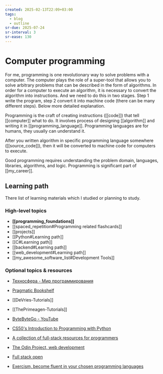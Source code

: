 ```yaml
---
created: 2025-02-13T22:09+03:00
tags:
  - blog
  - outline
sr-due: 2025-07-24
sr-interval: 3
sr-ease: 130
---
```


# Computer programming

For me, programming is one revolutionary way to solve problems with a computer. The computer plays the role of a super-tool that allows you to solve arbitrary problems that can be described in the form of algorithms. In order for a computer to execute an algorithm, it is necessary to convert the algorithm into instructions. And we need to do this in two stages. Step 1 write the program, step 2 convert it into machine code (there can be many different steps). Below more detailed explanation.

Programming is the craft of creating instructions ([[code]]) that tell [[computer]] what to do. It involves process of designing [[algorithm]] and writing it in [[programming_language]]. Programming languages are for humans, they usually can understand it.

After you written algorithm in specific programming language somewhere ([[source_code]]), then it will be converted to machine code for computers to execute.

Good programming requires understanding the problem domain, languages, libraries, algorithms, and logic. Programming is significant part of [[my_career]].

## Learning path

There list of learning materials which I studied or planning to study.

### High-level topics

- **[[programming_foundations]]**
- [[spaced_repetition#Programming related flashcards]]
- [[projects]]
- [[Python#Learning path]]
- [[C#Learning path]]
- [[backend#Learning path]]
- [[web_development#Learning path]]
- [[my_awesome_software_list#Development Tools]]

### Optional topics & resources

- [Техносфера - Мир программирования](https://www.technosphera.ru/lib/8)
- [Pragmatic Bookshelf](https://pragprog.com/)
- [[DeVries-Tutorials]]
- [[ThePrimeagen-Tutorials]]
- [ByteByteGo - YouTube](https://www.youtube.com/@ByteByteGo/videos)
- [CS50's Introduction to Programming with Python](https://pll.harvard.edu/course/cs50s-introduction-programming-python)

- [A collection of full-stack resources for programmers](https://github.com/charlax/professional-programming)
- [The Odin Project, web development](https://www.theodinproject.com/)
- [Full stack open](https://fullstackopen.com/en/)
- [Exercism, become fluent in your chosen programming languages](https://exercism.org/tracks)
